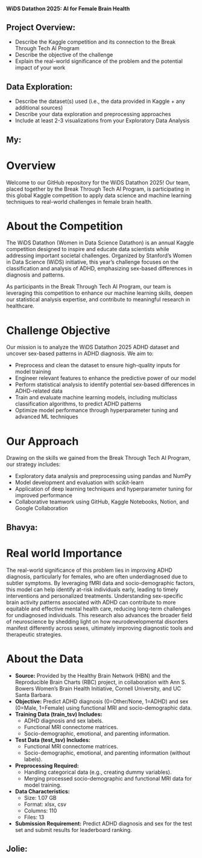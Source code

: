 #### WiDS Datathon 2025: AI for Female Brain Health

## Project Overview:
- Describe the Kaggle competition and its connection to the Break Through Tech AI Program
- Describe the objective of the challenge
- Explain the real-world significance of the problem and the potential impact of your work


## Data Exploration:
- Describe the dataset(s) used (i.e., the data provided in Kaggle + any additional sources)
- Describe your data exploration and preprocessing approaches
- Include at least 2-3 visualizations from your Exploratory Data Analysis


## My:

# Overview
Welcome to our GitHub repository for the WiDS Datathon 2025! Our team, placed together by the Break Through Tech AI Program, is participating in this global Kaggle competition to apply data science and machine learning techniques to real-world challenges in female brain health.

# About the Competition
The WiDS Datathon (Women in Data Science Datathon) is an annual Kaggle competition designed to inspire and educate data scientists while addressing important societal challenges. Organized by Stanford’s Women in Data Science (WiDS) initiative, this year’s challenge focuses on the classification and analysis of ADHD, emphasizing sex-based differences in diagnosis and patterns.

As participants in the Break Through Tech AI Program, our team is leveraging this competition to enhance our machine learning skills, deepen our statistical analysis expertise, and contribute to meaningful research in healthcare.

# Challenge Objective
Our mission is to analyze the WiDS Datathon 2025 ADHD dataset and uncover sex-based patterns in ADHD diagnosis. We aim to:
- Preprocess and clean the dataset to ensure high-quality inputs for model training
- Engineer relevant features to enhance the predictive power of our model
- Perform statistical analysis to identify potential sex-based differences in ADHD-related data
- Train and evaluate machine learning models, including multiclass classification algorithms, to predict ADHD patterns
- Optimize model performance through hyperparameter tuning and advanced ML techniques

# Our Approach
Drawing on the skills we gained from the Break Through Tech AI Program, our strategy includes:
- Exploratory data analysis and preprocessing using pandas and NumPy
- Model development and evaluation with scikit-learn
- Application of deep learning techniques and hyperparameter tuning for improved performance
- Collaborative teamwork using GitHub, Kaggle Notebooks, Notion, and Google Collaboration


## Bhavya:

# Real world Importance
The real-world significance of this problem lies in improving ADHD diagnosis, particularly for females, who are often underdiagnosed due to subtler symptoms. By leveraging fMRI data and socio-demographic factors, this model can help identify at-risk individuals early, leading to timely interventions and personalized treatments. Understanding sex-specific brain activity patterns associated with ADHD can contribute to more equitable and effective mental health care, reducing long-term challenges for undiagnosed individuals. This research also advances the broader field of neuroscience by shedding light on how neurodevelopmental disorders manifest differently across sexes, ultimately improving diagnostic tools and therapeutic strategies.

# About the Data
- **Source:** Provided by the Healthy Brain Network (HBN) and the Reproducible Brain Charts (RBC) project, in collaboration with Ann S. Bowers Women’s Brain Health Initiative, Cornell University, and UC Santa Barbara.
- **Objective:** Predict ADHD diagnosis (0=Other/None, 1=ADHD) and sex (0=Male, 1=Female) using functional MRI and socio-demographic data.
- **Training Data (train_tsv) Includes:**
  - ADHD diagnosis and sex labels.
  - Functional MRI connectome matrices.
  - Socio-demographic, emotional, and parenting information.
- **Test Data (test_tsv) Includes:**
  - Functional MRI connectome matrices.
  - Socio-demographic, emotional, and parenting information (without labels).
- **Preprocessing Required:**
  - Handling categorical data (e.g., creating dummy variables).
  - Merging processed socio-demographic and functional MRI data for model training.
- **Data Characteristics:**
  - Size: 1.07 GB
  - Format: xlsx, csv
  - Columns: 110
  - Files: 13
- **Submission Requirement:** Predict ADHD diagnosis and sex for the test set and submit results for leaderboard ranking.


## Jolie:


